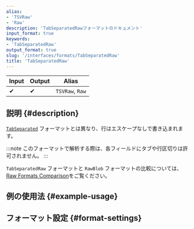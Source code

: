 ```yaml
---
alias:
- 'TSVRaw'
- 'Raw'
description: 'TabSeparatedRawフォーマットのドキュメント'
input_format: true
keywords:
- 'TabSeparatedRaw'
output_format: true
slug: '/interfaces/formats/TabSeparatedRaw'
title: 'TabSeparatedRaw'
---
```




| Input | Output | Alias           |
|-------|--------|-----------------|
| ✔     | ✔      | `TSVRaw`, `Raw` |

## 説明 {#description}

[`TabSeparated`](/interfaces/formats/TabSeparated) フォーマットとは異なり、行はエスケープなしで書き込まれます。

:::note
このフォーマットで解析する際は、各フィールドにタブや行区切りは許可されません。
:::

`TabSeparatedRaw` フォーマットと `RawBlob` フォーマットの比較については、[Raw Formats Comparison](../RawBLOB.md/#raw-formats-comparison)をご覧ください。

## 例の使用法 {#example-usage}

## フォーマット設定 {#format-settings}
